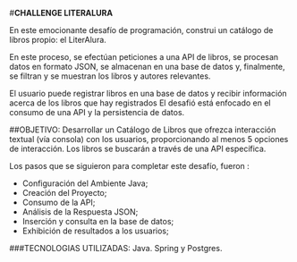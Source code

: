 #**CHALLENGE LITERALURA**

En este emocionante desafío de programación, construi un catálogo de libros propio: el LiterAlura. 

En este proceso, se efectúan peticiones a una API de libros, se procesan datos en formato JSON, se almacenan en una base de datos y, finalmente, se filtran y se muestran los libros y autores relevantes.

El usuario puede registrar libros en una base de datos y recibir información acerca de los libros que hay registrados
El desafió está enfocado en el consumo de una API y la persistencia de datos.

##OBJETIVO: Desarrollar un Catálogo de Libros que ofrezca interacción textual (vía consola) con los usuarios, proporcionando al menos 5 opciones de interacción. Los libros se buscarán a través de una API específica.

Los pasos  que se siguieron  para  completar este desafío, fueron :

- Configuración del Ambiente Java;
- Creación del Proyecto;
- Consumo de la API;
- Análisis de la Respuesta JSON;
- Inserción y consulta en la base de datos;
- Exhibición de resultados a los usuarios;

###TECNOLOGIAS UTILIZADAS: Java. Spring y Postgres.
